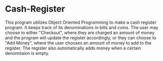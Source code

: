 # Cash-Register

This program utilizes Object Oriented Programming to make a cash register program. It keeps track of its denominations in bills and coins. The user may choose to either "Checkout", where they are charged an amount of money and the program will update the register accordingly, or they can choose to "Add Money", where the user chooses an amount of money to add to the register. The register also automatically adds money when a certain denomitaion is empty. 
